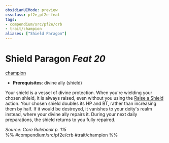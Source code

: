 ```yaml
---
obsidianUIMode: preview
cssclass: pf2e,pf2e-feat
tags:
- compendium/src/pf2e/crb
- trait/champion
aliases: ["Shield Paragon"]
---
```

# Shield Paragon  *Feat 20*  
[champion](../../rules/traits/champion.md)  

- **Prerequisites**: divine ally (shield)

Your shield is a vessel of divine protection. When you're wielding your chosen shield, it is always raised, even without you using the [Raise a Shield](../../rules/actions/raise-a-shield.md) action. Your chosen shield doubles its HP and BT, rather than increasing them by half. If it would be destroyed, it vanishes to your deity's realm instead, where your divine ally repairs it. During your next daily preparations, the shield returns to you fully repaired.

*Source: Core Rulebook p. 115*  
%% #compendium/src/pf2e/crb #trait/champion %%